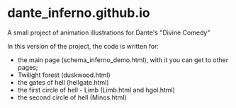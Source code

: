 # dante_inferno.github.io
A small project of animation illustrations for Dante's "Divine Comedy"

In this version of the project, the code is written for:
- the main page (schema_inferno_demo.html), with it you can get to other pages;
- Twilight forest (duskwood.html)
- the gates of hell (hellgate.html)
- the first circle of hell - Limb (Limb.html and hgol.html)
- the second circle of hell (Minos.html)

